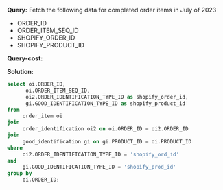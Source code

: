 **Query:** Fetch the following data for completed order items in July of 2023
- ORDER_ID
- ORDER_ITEM_SEQ_ID
- SHOPIFY_ORDER_ID
- SHOPIFY_PRODUCT_ID

**Query-cost:**

**Solution:**
```sql
select oi.ORDER_ID,
      oi.ORDER_ITEM_SEQ_ID,
      oi2.ORDER_IDENTIFICATION_TYPE_ID as shopify_order_id,
      gi.GOOD_IDENTIFICATION_TYPE_ID as shopify_product_id
from 
     order_item oi 
join 
     order_identification oi2 on oi.ORDER_ID = oi2.ORDER_ID
join 
     good_identification gi on gi.PRODUCT_ID = oi.PRODUCT_ID
where 
     oi2.ORDER_IDENTIFICATION_TYPE_ID = 'shopify_ord_id' 
and 
     gi.GOOD_IDENTIFICATION_TYPE_ID = 'shopify_prod_id'
group by 
     oi.ORDER_ID;
